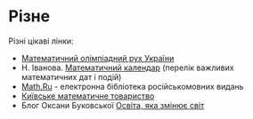 # Різне

Різні цікаві лінки:



* [Математичний олімпіадний рух України](https://matholymp.org.ua/)
* Н. Іванова. [Математичний календар](https://www.researchgate.net/project/Mathematical-Calendar) \(перелік важливих математичних дат і подій\)
* [Math.Ru](https://math.ru/) - електронна бібліотека російськомовних видань
* [Київське математичне товариство](http://www.mathsociety.kiev.ua/)
*  Блог Оксани Буковської [Освіта, яка змінює світ](https://mathbuk.blogspot.com/)



